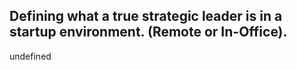 ## Defining what a true strategic leader is in a startup environment. (Remote or In-Office).

undefined